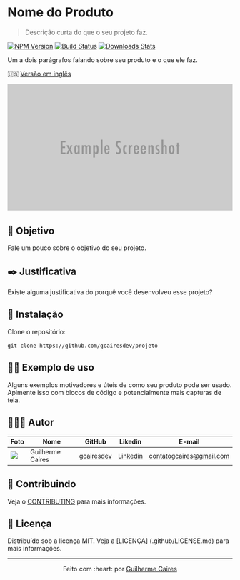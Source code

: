 # Nome do Produto
> Descrição curta do que o seu projeto faz.

[![NPM Version][npm-image]][npm-url]
[![Build Status][travis-image]][travis-url]
[![Downloads Stats][npm-downloads]][npm-url]

Um a dois parágrafos falando sobre seu produto e o que ele faz.

🇺🇸 [Versão em inglês](../README.md)

<p align="center">
    <img src="./img/header.png"></img>
</p>

## :dart: Objetivo

Fale um pouco sobre o objetivo do seu projeto.

## :black_nib: Justificativa

Existe alguma justificativa do porquê você desenvolveu esse projeto?

## :construction_worker: Instalação

Clone o repositório:

```git
git clone https://github.com/gcairesdev/projeto
```

## 👨‍🏫 Exemplo de uso

Alguns exemplos motivadores e úteis de como seu produto pode ser usado.  Apimente isso com blocos de código e potencialmente mais capturas de tela.

## 👨🏼‍💻 Autor

Foto | Nome | GitHub | Likedin | E-mail
---- | ---- | ------ | ------- | ------
<img src="https://avatars1.githubusercontent.com/u/54117888?s=460&u=aa7d6143c4e1fdab1ffa6e5fd5ebfe64572f2eae&v=4" width="100px"> | Guilherme Caires | [gcairesdev](https://github.com/gcairesdev) | [Linkedin](https://linkedin.com/in/guilherme-caires/) | contatogcaires@gmail.com

## 🤝 Contribuindo

Veja o [CONTRIBUTING](.github/CONTRIBUTING-PT-BR.md) para mais informações.

## :page_facing_up: Licença

Distribuído sob a licença MIT.  Veja a [LICENÇA] (.github/LICENSE.md) para mais informações.

---

<p align="center">
    Feito com :heart: por <a href="https://github.com/gcairesdev">Guilherme Caires</a>
</p>

<!-- Markdown link & img dfn's -->
[npm-image]: https://img.shields.io/npm/v/datadog-metrics.svg?style=flat-square
[npm-url]: https://npmjs.org/package/datadog-metrics
[npm-downloads]: https://img.shields.io/npm/dm/datadog-metrics.svg?style=flat-square
[travis-image]: https://img.shields.io/travis/dbader/node-datadog-metrics/master.svg?style=flat-square
[travis-url]: https://travis-ci.org/dbader/node-datadog-metrics
